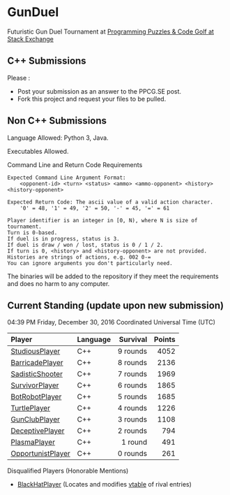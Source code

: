 # GunDuel

Futuristic Gun Duel Tournament at [Programming Puzzles & Code Golf at Stack Exchange][1]

## C++ Submissions

Please :

 - Post your submission as an answer to the PPCG.SE post.
 - Fork this project and request your files to be pulled.

## Non C++ Submissions

Language Allowed: Python 3, Java.

Executables Allowed.

Command Line and Return Code Requirements

    Expected Command Line Argument Format:
    	<opponent-id> <turn> <status> <ammo> <ammo-opponent> <history> <history-opponent>

    Expected Return Code: The ascii value of a valid action character.
    	'0' = 48, '1' = 49, '2' = 50, '-' = 45, '=' = 61
    
    Player identifier is an integer in [0, N), where N is size of tournament.
    Turn is 0-based.
    If duel is in progress, status is 3.
    If duel is draw / won / lost, status is 0 / 1 / 2.
    If turn is 0, <history> and <history-opponent> are not provided.
    Histories are strings of actions, e.g. 002 0-=
    You can ignore arguments you don't particularly need.

The binaries will be added to the repository if they meet the requirements and does no harm to any computer.

## Current Standing (update upon new submission)

04:39 PM Friday, December 30, 2016 Coordinated Universal Time (UTC)

| Player                           | Language   | Survival  | Points |
|:-------------------------------- |:---------- | ---------:| ------:|
| [StudiousPlayer][12]             | C++        |  9 rounds |   4052 |
| [BarricadePlayer][5]             | C++        |  8 rounds |   2136 |
| [SadisticShooter][8]             | C++        |  7 rounds |   1969 |
| [SurvivorPlayer][13]             | C++        |  6 rounds |   1865 |
| [BotRobotPlayer][6]              | C++        |  5 rounds |   1685 |
| [TurtlePlayer][4]                | C++        |  4 rounds |   1226 |
| [GunClubPlayer][2]               | C++        |  3 rounds |   1108 |
| [DeceptivePlayer][9]             | C++        |  2 rounds |    794 |
| [PlasmaPlayer][7]                | C++        |  1 round  |    491 |
| [OpportunistPlayer][3]           | C++        |  0 rounds |    261 |

Disqualified Players (Honorable Mentions)

 - [BlackHatPlayer][10] (Locates and modifies [vtable][11] of rival entries)

 [1]: http://codegolf.stackexchange.com/q/104896/11933
 [2]: http://codegolf.stackexchange.com/a/104899/11933
 [3]: http://codegolf.stackexchange.com/a/104902/11933
 [4]: http://codegolf.stackexchange.com/a/104905/11933
 [5]: http://codegolf.stackexchange.com/a/104909/11933
 [6]: http://codegolf.stackexchange.com/a/104910/11933
 [7]: http://codegolf.stackexchange.com/a/104933/11933
 [8]: http://codegolf.stackexchange.com/a/104947/11933
 [9]: http://codegolf.stackexchange.com/a/104972/11933
 [10]: http://codegolf.stackexchange.com/a/105061/11933
 [11]: https://en.wikipedia.org/wiki/Vtable
 [12]: http://codegolf.stackexchange.com/a/105066/11933
 [13]: http://codegolf.stackexchange.com/a/105084/11933
